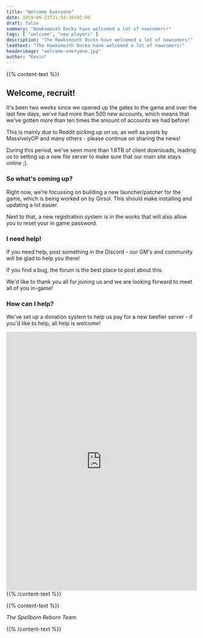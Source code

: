 ```yaml
---
title: "Welcome Everyone"
date: 2019-05-23T21:54:10+02:00
draft: false
summary: "Hawksmouth Docks have welcomed a lot of newcomers!"
tags: [ "welcome", "new players" ]
description: "The Hawksmouth Docks have welcomed a lot of newcomers!"
leadtext: "The Hawksmouth Docks have welcomed a lot of newcomers!"
headerimage: "welcome-everyone.jpg"
author: "Kevin"
---
```


{{% content-text %}}
  <h2>Welcome, recruit!</h2>
   <p>It's been two weeks since we opened up the gates to the game and over the last few days, we've had more than 500 new accounts, which means that we've gotten more than ten times the amount of accounts we had before!</p>
   <p>This is mainly due to Reddit picking up on us, as well as posts by MassivelyOP and many others - please continue on sharing the news!
   <p>During this period, we've seen more than 1.6TB of client downloads, leading us to setting up a new file server to make sure that our main site stays online ;).</p>
      
   <h3>So what's coming up?</h3>
   <p>Right now, we're focussing on building a new launcher/patcher for the game, which is being worked on by Girsol. This should make installing and updating a lot easier.</p>
   <p>Next to that, a new registration system is in the works that will also allow you to reset your in game password.</p>
   
   <h3>I need help!</h3>
   <p>If you need help, post something in the Discord - our GM's and community will be glad to help you there!</p>
   <p>If you find a bug, the forum is the best place to post about this.</p>
   
   <p>We'd like to thank you all for joining us and we are looking forward to meet all of you in-game!</p>
   
   <h3>How can I help?</h3>
   <p>We've set up a donation system to help us pay for a new beefier server - if you'd like to help, all help is welcome!</p>
   <script src="https://donorbox.org/widget.js" paypalExpress="false"></script><iframe src="https://donorbox.org/embed/spellborn-reborn?show_content=true&hide_donation_meter=true" height="685px" width="100%" style="max-width:100%; min-width:100%; max-height:none!important" seamless="seamless" name="donorbox" frameborder="0" scrolling="no" allowpaymentrequest></iframe>
{{% /content-text %}}

{{% content-text %}}
  <p><i>The Spellborn Reborn Team.</i></p>
{{% /content-text %}}

